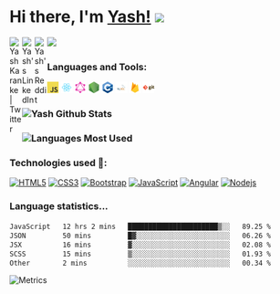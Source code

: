 # Hi there, I'm [Yash!](https://dextel2.surge.sh) <img src="https://media.giphy.com/media/hvRJCLFzcasrR4ia7z/giphy.gif" width="25px">

<a href="https://twitter.com/KarankeYash">
  <img align="left" alt="Yash Karanke | Twitter" width="22px" src="https://raw.githubusercontent.com/peterthehan/peterthehan/master/assets/twitter.svg" />
</a>
<a href="https://www.linkedin.com/in/yash-karanke-software-engineer/">
  <img align="left" alt="Yash's LinkedIn" width="22px" src="https://raw.githubusercontent.com/peterthehan/peterthehan/master/assets/linkedin.svg" />
</a>
<a href="https://open.spotify.com/user/31gtbvnky7ycrlj7s2wlsiqv52sa?si=gzODpPFyRcqrdRBNKlqmGw>
  <img align="left" alt="Yash's Spotify" width="22px" src="https://raw.githubusercontent.com/peterthehan/peterthehan/master/assets/spotify.svg" />
</a>
<a href="https://www.reddit.com/user/MonkeyMorningStar666">
  <img align="left" alt="Yash's Reddit" width="22px" src="https://raw.githubusercontent.com/peterthehan/peterthehan/master/assets/reddit.svg" />
</a>

![](https://visitor-badge.glitch.me/badge?page_id=dextel2.dextel2)

### Languages and Tools: 

<code><img height="20" src="https://raw.githubusercontent.com/github/explore/80688e429a7d4ef2fca1e82350fe8e3517d3494d/topics/javascript/javascript.png"></code>
<code><img height="20" src="https://raw.githubusercontent.com/github/explore/80688e429a7d4ef2fca1e82350fe8e3517d3494d/topics/react/react.png"></code>
<code><img height="20" src="https://raw.githubusercontent.com/github/explore/5c058a388828bb5fde0bcafd4bc867b5bb3f26f3/topics/graphql/graphql.png"></code>
<code><img height="20" src="https://raw.githubusercontent.com/github/explore/80688e429a7d4ef2fca1e82350fe8e3517d3494d/topics/nodejs/nodejs.png"></code>
<code><img height="20" src="https://raw.githubusercontent.com/github/explore/80688e429a7d4ef2fca1e82350fe8e3517d3494d/topics/cpp/cpp.png"></code>
<code><img height="20" src="https://raw.githubusercontent.com/github/explore/80688e429a7d4ef2fca1e82350fe8e3517d3494d/topics/mysql/mysql.png"></code>
<code><img height="20" src="https://raw.githubusercontent.com/github/explore/80688e429a7d4ef2fca1e82350fe8e3517d3494d/topics/firebase/firebase.png"></code>
<code><img height="20" src="https://raw.githubusercontent.com/github/explore/80688e429a7d4ef2fca1e82350fe8e3517d3494d/topics/git/git.png"></code>


### ![Yash Github Stats](https://github-readme-stats.vercel.app/api?username=dextel2&theme=radical&show_icons=true&hide_border=true)

### ![Languages Most Used](https://github-readme-stats.vercel.app/api/top-langs/?username=dextel2&layout=compact&theme=radical&show_icons=true&hide_border=true)

### Technologies used  :construction:: 

[![HTML5](https://img.shields.io/badge/-HTML5-E34F26?style=flat&logo=html5&logoColor=white&link=https://github.com/dextel2)](https://github.com/dextel2) 
[![CSS3](https://img.shields.io/badge/-CSS3-1572B6?style=flat&logo=css3&link=https://github.com/dextel2)](https://github.com/dextel2) 
[![Bootstrap](https://img.shields.io/badge/-Bootstrap-563D7C?style=flat&logo=bootstrap&link=https://github.com/dextel2)](https://github.com/dextel2)
[![JavaScript](https://img.shields.io/badge/-JavaScript-black?style=flat&logo=javascript&link=https://github.com/dextel2)](https://github.com/dextel2) 
[![Angular](https://img.shields.io/badge/-Angular-black?style=flat&logo=angular&link=https://github.com/dextel2)](https://github.com/dextel2)
[![Nodejs](https://img.shields.io/badge/-Nodejs-black?style=flat&logo=nodejs&link=https://github.com/dextel2)](https://github.com/dextel2)
 
### Language statistics...

<!--START_SECTION:waka-->
```text
JavaScript   12 hrs 2 mins   ██████████████████████▒░░   89.25 % 
JSON         50 mins         █▓░░░░░░░░░░░░░░░░░░░░░░░   06.26 % 
JSX          16 mins         ▓░░░░░░░░░░░░░░░░░░░░░░░░   02.08 % 
SCSS         15 mins         ▒░░░░░░░░░░░░░░░░░░░░░░░░   01.93 % 
Other        2 mins          ░░░░░░░░░░░░░░░░░░░░░░░░░   00.34 % 
```
<!--END_SECTION:waka-->

![Metrics](https://metrics.lecoq.io/dextel2?template=classic&languages=1&followup=1&posts=1&isocalendar=1&pagespeed=1&pagespeed.detailed=false&pagespeed.screenshot=false&posts.limit=5&posts.source=dev.to&isocalendar.duration=full-year&config.timezone=Asia%2FCalcutta)

